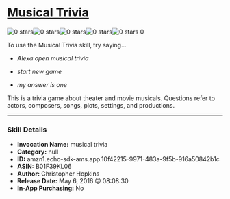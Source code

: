 # [Musical Trivia](http://alexa.amazon.com/#skills/amzn1.echo-sdk-ams.app.10f42215-9971-483a-9f5b-916a50842b1c)
![0 stars](../../images/ic_star_border_black_18dp_1x.png)![0 stars](../../images/ic_star_border_black_18dp_1x.png)![0 stars](../../images/ic_star_border_black_18dp_1x.png)![0 stars](../../images/ic_star_border_black_18dp_1x.png)![0 stars](../../images/ic_star_border_black_18dp_1x.png) 0

To use the Musical Trivia skill, try saying...

* *Alexa open musical trivia*

* *start new game*

* *my answer is one*

This is a trivia game about theater and movie musicals.  Questions refer to actors, composers, songs, plots, settings, and productions.

***

### Skill Details

* **Invocation Name:** musical trivia
* **Category:** null
* **ID:** amzn1.echo-sdk-ams.app.10f42215-9971-483a-9f5b-916a50842b1c
* **ASIN:** B01F39KL06
* **Author:** Christopher Hopkins
* **Release Date:** May 6, 2016 @ 08:08:30
* **In-App Purchasing:** No
